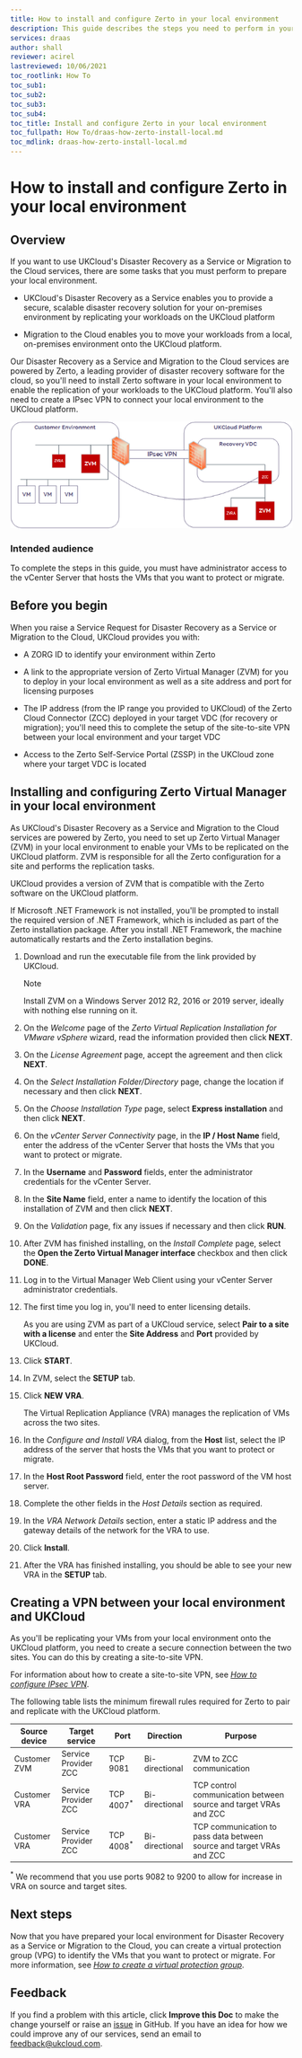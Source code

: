 ```yaml
---
title: How to install and configure Zerto in your local environment
description: This guide describes the steps you need to perform in your local environment to set up Zerto
services: draas
author: shall
reviewer: acirel
lastreviewed: 10/06/2021
toc_rootlink: How To
toc_sub1: 
toc_sub2:
toc_sub3:
toc_sub4:
toc_title: Install and configure Zerto in your local environment
toc_fullpath: How To/draas-how-zerto-install-local.md
toc_mdlink: draas-how-zerto-install-local.md
---
```


# How to install and configure Zerto in your local environment

## Overview

If you want to use UKCloud's Disaster Recovery as a Service or Migration to the Cloud services, there are some tasks that you must perform to prepare your local environment.

- UKCloud's Disaster Recovery as a Service enables you to provide a secure, scalable disaster recovery solution for your on-premises environment by replicating your workloads on the UKCloud platform

- Migration to the Cloud enables you to move your workloads from a local, on-premises environment onto the UKCloud platform.

Our Disaster Recovery as a Service and Migration to the Cloud services are powered by Zerto, a leading provider of disaster recovery software for the cloud, so you'll need to install Zerto software in your local environment to enable the replication of your workloads to the UKCloud platform. You'll also need to create a IPsec VPN to connect your local environment to the UKCloud platform.

   ![IPsec VPN to connect local environment to UKCloud](images/draas-configure-zerto-ipsec.png)

### Intended audience

To complete the steps in this guide, you must have administrator access to the vCenter Server that hosts the VMs that you want to protect or migrate.

## Before you begin

When you raise a Service Request for Disaster Recovery as a Service or Migration to the Cloud, UKCloud provides you with:

- A ZORG ID to identify your environment within Zerto

- A link to the appropriate version of Zerto Virtual Manager (ZVM) for you to deploy in your local environment as well as a site address and port for licensing purposes

- The IP address (from the IP range you provided to UKCloud) of the Zerto Cloud Connector (ZCC) deployed in your target VDC (for recovery or migration); you'll need this to complete the setup of the site-to-site VPN between your local environment and your target VDC

- Access to the Zerto Self-Service Portal (ZSSP) in the UKCloud zone where your target VDC is located

## Installing and configuring Zerto Virtual Manager in your local environment

As UKCloud's Disaster Recovery as a Service and  Migration to the Cloud services are powered by Zerto, you need to set up Zerto Virtual Manager (ZVM) in your local environment to enable your VMs to be replicated on the UKCloud platform. ZVM is responsible for all the Zerto configuration for a site and performs the replication tasks.

UKCloud provides a version of ZVM that is compatible with the Zerto software on the UKCloud platform.

If Microsoft .NET Framework is not installed, you'll be prompted to install the required version of .NET Framework, which is included as part of the Zerto installation package. After you install .NET Framework, the machine automatically restarts and the Zerto installation begins.

1. Download and run the executable file from the link provided by UKCloud.

    > [!NOTE]
    > Install ZVM on a Windows Server 2012 R2, 2016 or 2019 server, ideally with nothing else running on it.

2. On the *Welcome* page of the *Zerto Virtual Replication Installation for VMware vSphere* wizard, read the information provided then click **NEXT**.

3. On the *License Agreement* page, accept the agreement and then click **NEXT**.

4. On the *Select Installation Folder/Directory* page, change the location if necessary and then click **NEXT**.

5. On the *Choose Installation Type* page, select **Express installation** and then click **NEXT**.

6. On the *vCenter Server Connectivity* page, in the **IP / Host Name** field, enter the address of the vCenter Server that hosts the VMs that you want to protect or migrate.

7. In the **Username** and **Password** fields, enter the administrator credentials for the vCenter Server.

8. In the **Site Name** field, enter a name to identify the location of this installation of ZVM and then click **NEXT**.

9. On the *Validation* page, fix any issues if necessary and then click **RUN**.

10. After ZVM has finished installing, on the *Install Complete* page, select the **Open the Zerto Virtual Manager interface** checkbox and then click **DONE**.

11. Log in to the Virtual Manager Web Client using your vCenter Server administrator credentials.

12. The first time you log in, you'll need to enter licensing details.

    As you are using ZVM as part of a UKCloud service, select **Pair to a site with a license** and enter the **Site Address** and **Port** provided by UKCloud.

13. Click **START**.

14. In ZVM, select the **SETUP** tab.

15. Click **NEW VRA**.

    The Virtual Replication Appliance (VRA) manages the replication of VMs across the two sites.

16. In the *Configure and Install VRA* dialog, from the **Host** list, select the IP address of the server that hosts the VMs that you want to protect or migrate.

17. In the **Host Root Password** field, enter the root password of the VM host server.

18. Complete the other fields in the *Host Details* section as required.

19. In the *VRA Network Details* section, enter a static IP address and the gateway details of the network for the VRA to use.

20. Click **Install**.

21. After the VRA has finished installing, you should be able to see your new VRA in the **SETUP** tab.

## Creating a VPN between your local environment and UKCloud

As you'll be replicating your VMs from your local environment onto the UKCloud platform, you need to create a secure connection between the two sites. You can do this by creating a site-to-site VPN.

For information about how to create a site-to-site VPN, see [*How to configure IPsec VPN*](vmw-how-configure-ipsec-vpn.md).

The following table lists the minimum firewall rules required for Zerto to pair and replicate with the UKCloud platform.

Source device | Target service       | Port                 | Direction      | Purpose
--------------|----------------------|----------------------|----------------|---------
Customer ZVM  | Service Provider ZCC | TCP 9081             | Bi-directional | ZVM to ZCC communication
Customer VRA  | Service Provider ZCC | TCP 4007<sup>*</sup> | Bi-directional | TCP control communication between source and target VRAs and ZCC
Customer VRA  | Service Provider ZCC | TCP 4008<sup>*</sup> | Bi-directional | TCP communication to pass data between source and target VRAs and ZCC

<sup>*</sup> We recommend that you use ports 9082 to 9200 to allow for increase in VRA on source and target sites.

## Next steps

Now that you have prepared your local environment for Disaster Recovery as a Service or  Migration to the Cloud, you can create a virtual protection group (VPG) to identify the VMs that you want to protect or migrate. For more information, see [*How to create a virtual protection group*](vmw-how-zerto-create-vpg.md).

## Feedback

If you find a problem with this article, click **Improve this Doc** to make the change yourself or raise an [issue](https://github.com/UKCloud/documentation/issues) in GitHub. If you have an idea for how we could improve any of our services, send an email to <feedback@ukcloud.com>.
